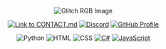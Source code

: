 <div align="center">

![Glitch RGB Image](https://cdn.discordapp.com/attachments/1230939345553199105/1277325868355682466/-glitch-rgb.png?ex=672667ea&is=6725166a&hm=10fa67b165f6394b8f91dd7aa1b3063162ae9bea6d0db5429b2a4bb5014e95cb)

[![Link to CONTACT.md](https://img.shields.io/badge/Link%20to%20CONTACT.md-8CA1AF?logo=readthedocs&logoColor=fff)](https://github.com/D-I-Projects/.github/blob/main/CONTACT.md) [![Discord](https://img.shields.io/badge/Discord-5865F2?style=flat&logo=discord&logoColor=white)](https://discord.gg/rfrMnA4XCc) <a href="https://github.com/D-I-Projects"> <img src="https://komarev.com/ghpvc/?username=D-I-Projects&color=red" alt="GitHub Profile"> </a>

![Python](https://img.shields.io/badge/Python-14354C?style=flat&logo=python&logoColor=white) ![HTML](https://img.shields.io/badge/HTML-e34c26?style=flat&logo=html5&logoColor=white) ![CSS](https://img.shields.io/badge/CSS-563d7c?&style=flat&logo=css3&logoColor=white) [![C#](https://img.shields.io/badge/C%23-%23239120.svg?logo=csharp&logoColor=white)](#) [![JavaScript](https://img.shields.io/badge/JavaScript-F7DF1E?logo=javascript&logoColor=000)](#)

</div>

